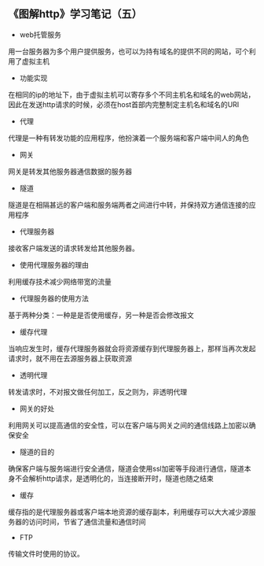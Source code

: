 ## 《图解http》学习笔记（五）

- web托管服务

用一台服务器为多个用户提供服务，也可以为持有域名的提供不同的网站，可个利用了虚拟主机

- 功能实现

在相同的ip的地址下，由于虚拟主机可以寄存多个不同主机名和域名的web网站，因此在发送http请求的时候，必须在host首部内完整制定主机名和域名的URI

- 代理

代理是一种有转发功能的应用程序，他扮演着一个服务端和客户端中间人的角色

- 网关

网关是转发其他服务器通信数据的服务器

- 隧道

隧道是在相隔甚远的客户端和服务端两者之间进行中转，并保持双方通信连接的应用程序

- 代理服务器

接收客户端发送的请求转发给其他服务器。

- 使用代理服务器的理由

利用缓存技术减少网络带宽的流量

- 代理服务器的使用方法

基于两种分类：一种是是否使用缓存，另一种是否会修改报文

- 缓存代理

当响应发生时，缓存代理服务器就会将资源缓存到代理服务器上，那样当再次发起请求时，就不用在去源服务器上获取资源

- 透明代理

转发请求时，不对报文做任何加工，反之则为，非透明代理

- 网关的好处

利用网关可以提高通信的安全性，可以在客户端与网关之间的通信线路上加密以确保安全

- 隧道的目的

确保客户端与服务端进行安全通信，隧道会使用ssl加密等手段进行通信，隧道本身不会解析http请求，是透明化的，当连接断开时，隧道也随之结束

- 缓存

缓存指的是代理服务器或客户端本地资源的缓存副本，利用缓存可以大大减少源服务器的访问时间，节省了通信流量和通信时间

- FTP

传输文件时使用的协议。